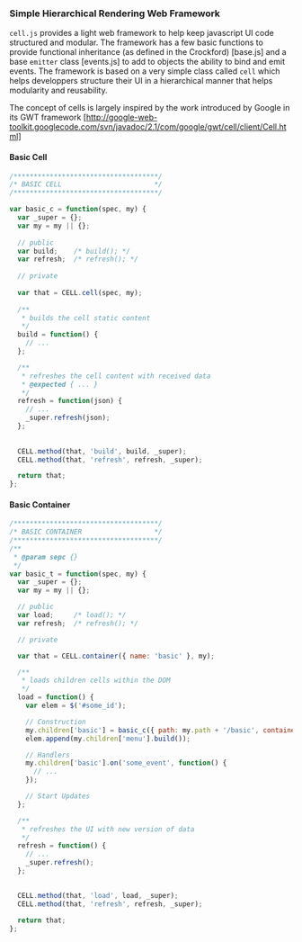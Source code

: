 ### Simple Hierarchical Rendering Web Framework

`cell.js` provides a light web framework to help keep javascript UI code structured and modular. The framework has a few basic functions to provide functional inheritance (as defined in the Crockford) [base.js] and a base `emitter` class [events.js] to add to objects the ability to bind and emit events. The framework is based on a very simple class called `cell` which helps developpers structure their UI in a hierarchical manner that helps modularity and reusability. 

The concept of cells is largely inspired by the work introduced by Google in its GWT framework [http://google-web-toolkit.googlecode.com/svn/javadoc/2.1/com/google/gwt/cell/client/Cell.html]

#### Basic Cell

```javascript
/************************************/
/* BASIC CELL                       */
/************************************/

var basic_c = function(spec, my) {
  var _super = {};
  var my = my || {};
  
  // public
  var build;    /* build(); */
  var refresh;  /* refresh(); */
  
  // private
  
  var that = CELL.cell(spec, my);
  
  /**
   * builds the cell static content
   */
  build = function() {
    // ...
  };

  /**
   * refreshes the cell content with received data
   * @expected { ... }
   */
  refresh = function(json) {
    // ...
    _super.refresh(json);
  };
  
  
  CELL.method(that, 'build', build, _super);
  CELL.method(that, 'refresh', refresh, _super);

  return that;
};
```

#### Basic Container

```javascript
/************************************/
/* BASIC CONTAINER                  */
/************************************/
/**
 * @param sepc {}
 */
var basic_t = function(spec, my) {
  var _super = {};
  var my = my || {};

  // public
  var load;     /* load(); */
  var refresh;  /* refresh(); */

  // private

  var that = CELL.container({ name: 'basic' }, my);

  /**
   * loads children cells within the DOM
   */
  load = function() {
    var elem = $('#some_id');

    // Construction
    my.children['basic'] = basic_c({ path: my.path + '/basic', container: that });
    elem.append(my.children['menu'].build());

    // Handlers
    my.children['basic'].on('some_event', function() {
      // ...
    });

    // Start Updates
  };   

  /**
   * refreshes the UI with new version of data
   */
  refresh = function() {
    // ...
    _super.refresh();
  };

  
  CELL.method(that, 'load', load, _super);
  CELL.method(that, 'refresh', refresh, _super);
    
  return that;
};
```